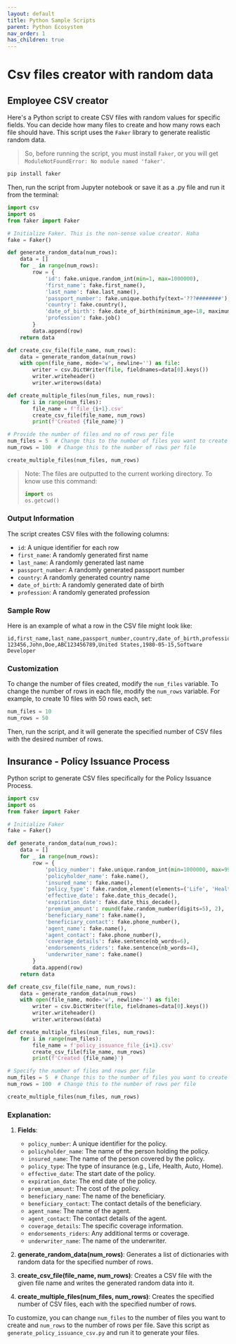 ```yaml
---
layout: default
title: Python Sample Scripts
parent: Python Ecosystem
nav_order: 1
has_children: true
---
```


# Csv files creator with random data

## Employee CSV creator
Here's a Python script to create CSV files with random values for specific fields. You can decide how many files to create and how many rows each file should have. This script uses the `Faker` library to generate realistic random data.

> So, before running the script, you must install `Faker`, or you will get `ModuleNotFoundError: No module named 'faker'`.

```bash
pip install faker
```

Then, run the script from Jupyter notebook or save it as a .py file and run it from the terminal:

```python
import csv
import os
from faker import Faker

# Initialize Faker. This is the non-sense value creator. Haha
fake = Faker()

def generate_random_data(num_rows):
    data = []
    for _ in range(num_rows):
        row = {
            'id': fake.unique.random_int(min=1, max=1000000),
            'first_name': fake.first_name(),
            'last_name': fake.last_name(),
            'passport_number': fake.unique.bothify(text='???########'),
            'country': fake.country(),
            'date_of_birth': fake.date_of_birth(minimum_age=18, maximum_age=80),
            'profession': fake.job()
        }
        data.append(row)
    return data

def create_csv_file(file_name, num_rows):
    data = generate_random_data(num_rows)
    with open(file_name, mode='w', newline='') as file:
        writer = csv.DictWriter(file, fieldnames=data[0].keys())
        writer.writeheader()
        writer.writerows(data)

def create_multiple_files(num_files, num_rows):
    for i in range(num_files):
        file_name = f'file_{i+1}.csv'
        create_csv_file(file_name, num_rows)
        print(f'Created {file_name}')

# Provide the number of files and no of rows per file
num_files = 5  # Change this to the number of files you want to create
num_rows = 100  # Change this to the number of rows per file

create_multiple_files(num_files, num_rows)
```

> Note: The files are outputted to the current working directory. To know use this command:
> ```python 
> import os
> os.getcwd()
> ```

### Output Information

The script creates CSV files with the following columns:
- `id`: A unique identifier for each row
- `first_name`: A randomly generated first name
- `last_name`: A randomly generated last name
- `passport_number`: A randomly generated passport number
- `country`: A randomly generated country name
- `date_of_birth`: A randomly generated date of birth
- `profession`: A randomly generated profession

### Sample Row

Here is an example of what a row in the CSV file might look like:
```
id,first_name,last_name,passport_number,country,date_of_birth,profession
123456,John,Doe,ABC123456789,United States,1980-05-15,Software Developer
```

### Customization

To change the number of files created, modify the `num_files` variable. To change the number of rows in each file, modify the `num_rows` variable. For example, to create 10 files with 50 rows each, set:

```python
num_files = 10
num_rows = 50
```

Then, run the script, and it will generate the specified number of CSV files with the desired number of rows.

## Insurance - Policy Issuance Process

Python script to generate CSV files specifically for the Policy Issuance Process. 

```python
import csv
import os
from faker import Faker

# Initialize Faker
fake = Faker()

def generate_random_data(num_rows):
    data = []
    for _ in range(num_rows):
        row = {
            'policy_number': fake.unique.random_int(min=1000000, max=9999999),
            'policyholder_name': fake.name(),
            'insured_name': fake.name(),
            'policy_type': fake.random_element(elements=('Life', 'Health', 'Auto', 'Home')),
            'effective_date': fake.date_this_decade(),
            'expiration_date': fake.date_this_decade(),
            'premium_amount': round(fake.random_number(digits=5), 2),
            'beneficiary_name': fake.name(),
            'beneficiary_contact': fake.phone_number(),
            'agent_name': fake.name(),
            'agent_contact': fake.phone_number(),
            'coverage_details': fake.sentence(nb_words=6),
            'endorsements_riders': fake.sentence(nb_words=4),
            'underwriter_name': fake.name()
        }
        data.append(row)
    return data

def create_csv_file(file_name, num_rows):
    data = generate_random_data(num_rows)
    with open(file_name, mode='w', newline='') as file:
        writer = csv.DictWriter(file, fieldnames=data[0].keys())
        writer.writeheader()
        writer.writerows(data)

def create_multiple_files(num_files, num_rows):
    for i in range(num_files):
        file_name = f'policy_issuance_file_{i+1}.csv'
        create_csv_file(file_name, num_rows)
        print(f'Created {file_name}')

# Specify the number of files and rows per file
num_files = 5  # Change this to the number of files you want to create
num_rows = 100  # Change this to the number of rows per file

create_multiple_files(num_files, num_rows)
```

### Explanation:

1. **Fields**:
    - `policy_number`: A unique identifier for the policy.
    - `policyholder_name`: The name of the person holding the policy.
    - `insured_name`: The name of the person covered by the policy.
    - `policy_type`: The type of insurance (e.g., Life, Health, Auto, Home).
    - `effective_date`: The start date of the policy.
    - `expiration_date`: The end date of the policy.
    - `premium_amount`: The cost of the policy.
    - `beneficiary_name`: The name of the beneficiary.
    - `beneficiary_contact`: The contact details of the beneficiary.
    - `agent_name`: The name of the agent.
    - `agent_contact`: The contact details of the agent.
    - `coverage_details`: The specific coverage information.
    - `endorsements_riders`: Any additional terms or coverage.
    - `underwriter_name`: The name of the underwriter.

2. **generate_random_data(num_rows)**: Generates a list of dictionaries with random data for the specified number of rows.

3. **create_csv_file(file_name, num_rows)**: Creates a CSV file with the given file name and writes the generated random data into it.

4. **create_multiple_files(num_files, num_rows)**: Creates the specified number of CSV files, each with the specified number of rows.

To customize, you can change `num_files` to the number of files you want to create and `num_rows` to the number of rows per file. Save this script as `generate_policy_issuance_csv.py` and run it to generate your files.